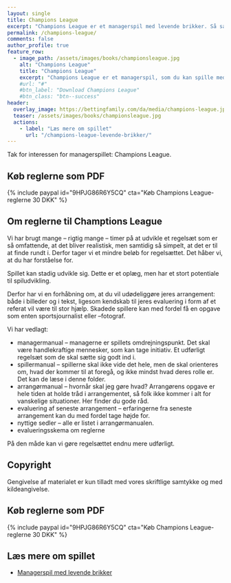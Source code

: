 ```yaml
---
layout: single
title: Champions League
excerpt: "Champions League er et managerspil med levende brikker. Så saml dit fodboldhold, udnævn managers og gå i gang med at udvikle spillet."
permalink: /champions-league/
comments: false
author_profile: true
feature_row:
  - image_path: /assets/images/books/championsleague.jpg
    alt: "Champions League"
    title: "Champions League"
    excerpt: "Champions League er et managerspil, som du kan spille med levende brikker."
    #url: "#"
    #btn_label: "Download Champions League"
    #btn_class: "btn--success"
header:
  overlay_image: https://bettingfamily.com/da/media/champions-league.jpg
  teaser: /assets/images/books/championsleague.jpg
  actions:
    - label: "Læs mere om spillet"
      url: "/champions-league-levende-brikker/"
---
```


Tak for interessen for managerspillet: Champions League.

## Køb reglerne som PDF

{% include paypal id="9HPJG86R6Y5CQ" cta="Køb Champions League-reglerne 30 DKK" %}

## Om reglerne til Champtions League

Vi har brugt mange – rigtig mange – timer på at udvikle et regelsæt som er så omfattende, at det bliver realistisk, men samtidig så simpelt, at det er til at finde rundt i. Derfor tager vi et mindre beløb for regelsættet. Det håber vi, at du har forståelse for.

Spillet kan stadig udvikle sig. Dette er et oplæg, men har et stort potentiale til spiludvikling.

Derfor har vi en forhåbning om, at du vil udødeliggøre jeres arrangement: både i billeder og i tekst, ligesom kendskab til jeres evaluering i form af et referat vil være til stor hjælp. Skadede spillere kan med fordel få en opgave som enten sportsjournalist eller –fotograf. 

Vi har vedlagt:

- managermanual – managerne er spillets omdrejningspunkt. Det skal være handlekraftige mennesker, som kan tage initiativ. Et udførligt regelsæt som de skal sætte sig godt ind i.
- spillermanual – spillerne skal ikke vide det hele, men de skal orienteres om, hvad der kommer til at foregå, og ikke mindst hvad deres rolle er. Det kan de læse i denne folder.
- arrangørmanual – hvornår skal jeg gøre hvad? Arrangørens opgave er hele tiden at holde tråd i arrangementet, så folk ikke kommer i alt for vanskelige situationer. Her finder du gode råd.
- evaluering af seneste arrangement – erfaringerne fra seneste arrangement kan du med fordel tage højde for.
- nyttige sedler – alle er listet i arrangørmanualen.
- evalueringsskema om reglerne

På den måde kan vi gøre regelsættet endnu mere udførligt.

## Copyright

Gengivelse af materialet er kun tilladt med vores skriftlige samtykke og med kildeangivelse.

## Køb reglerne som PDF

{% include paypal id="9HPJG86R6Y5CQ" cta="Køb Champions League-reglerne 30 DKK" %}

## Læs mere om spillet

- [Managerspil med levende brikker](/champions-league-levende-brikker/)
